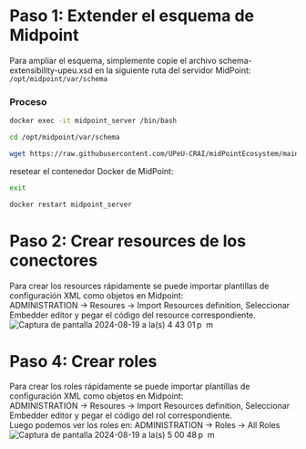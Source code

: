 # Paso 1: Extender el esquema de Midpoint
Para ampliar el esquema, simplemente copie el archivo schema-extensibility-upeu.xsd en la siguiente ruta del servidor MidPoint:
`/opt/midpoint/var/schema`

### Proceso

```bash
docker exec -it midpoint_server /bin/bash
```

```bash
cd /opt/midpoint/var/schema
```

```bash
wget https://raw.githubusercontent.com/UPeU-CRAI/midPointEcosystem/main/initial-objects/schema-extensibility-upeu.xsd
```

resetear el contenedor Docker de MidPoint:

```bash
exit

docker restart midpoint_server
```

# Paso 2: Crear resources de los conectores
Para crear los resources rápidamente se puede importar plantillas de configuración XML como objetos en Midpoint:  
ADMINISTRATION -> Resoures -> Import Resources definition, Seleccionar Embedder editor y pegar el código del resource correspondiente.
![Captura de pantalla 2024-08-19 a la(s) 4 43 01 p  m](https://github.com/user-attachments/assets/3f087b78-ca0a-4114-bfba-55123147b029)


# Paso 4: Crear roles
Para crear los roles rápidamente se puede importar plantillas de configuración XML como objetos en Midpoint:  
ADMINISTRATION -> Resoures -> Import Resources definition, Seleccionar Embedder editor y pegar el código del rol correspondiente.  
Luego podemos ver los roles en: ADMINISTRATION -> Roles -> All Roles
![Captura de pantalla 2024-08-19 a la(s) 5 00 48 p  m](https://github.com/user-attachments/assets/cc203d79-792a-4393-989a-469093b6276d)
